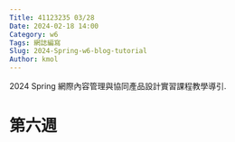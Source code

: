 ```yaml
---
Title: 41123235 03/28
Date: 2024-02-18 14:00
Category: w6
Tags: 網誌編寫
Slug: 2024-Spring-w6-blog-tutorial
Author: kmol
---
```


2024 Spring 網際內容管理與協同產品設計實習課程教學導引.

<!-- PELICAN_END_SUMMARY -->

# 第六週